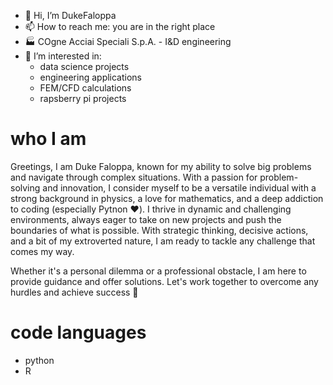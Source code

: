 - 👋 Hi, I’m DukeFaloppa
- 📫 How to reach me: you are in the right place
- :factory: COgne Acciai Speciali S.p.A. - I&D engineering
- 👀 I’m interested in:
    -  data science projects
    -  engineering applications
    -  FEM/CFD calculations
    -  rapsberry pi projects


<!---
DukeFaloppa/DukeFaloppa is a ✨ special ✨ repository because its `README.md` (this file) appears on your GitHub profile.
You can click the Preview link to take a look at your changes.
--->
# who I am

Greetings, I am Duke Faloppa, known for my ability to solve big problems and navigate through complex situations. 
With a passion for problem-solving and innovation, I consider myself to be a versatile individual with a strong background in physics, a love for mathematics, and a deep addiction to coding (especially Pytnon :heart:). I thrive in dynamic and challenging environments, always eager to take on new projects and push the boundaries of what is possible. With strategic thinking, decisive actions, and a bit of my extroverted nature, I am ready to tackle any challenge that comes my way. 

Whether it's a personal dilemma or a professional obstacle, I am here to provide guidance and offer solutions. 
Let's work together to overcome any hurdles and achieve success :muscle:

# code languages

+ python 
 + R
